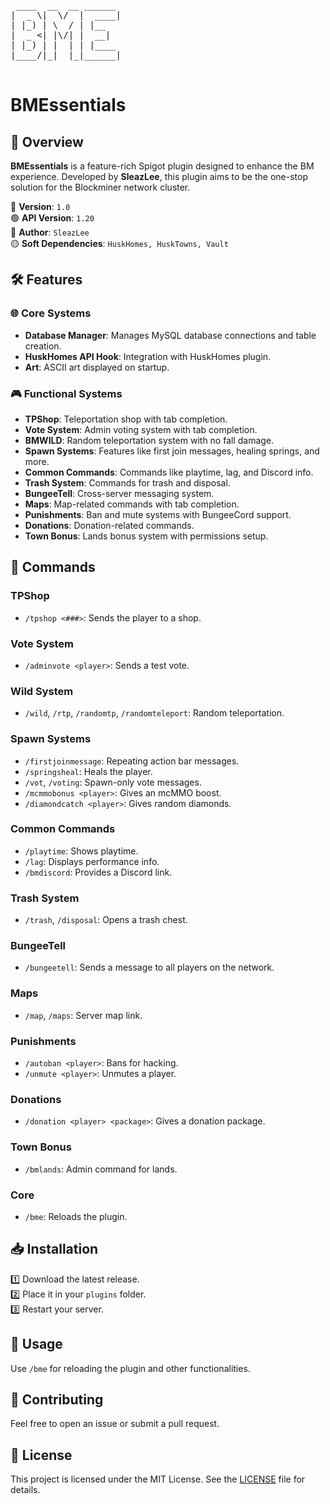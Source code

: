 <pre>
 ____  __  __ ______
|  _ \|  \/  |  ____|
| |_) | \  / | |__
|  _ <| |\/| |  __|
| |_) | |  | | |____
|____/|_|  |_|______|

</pre>

# **BMEssentials**

## 📌 Overview
**BMEssentials** is a feature-rich Spigot plugin designed to enhance the BM experience. Developed by **SleazLee**, this plugin aims to be the one-stop solution for the Blockminer network cluster.

🔵 **Version**: `1.0`  
🟢 **API Version**: `1.20`  
🔴 **Author**: `SleazLee`  
🟡 **Soft Dependencies**: `HuskHomes, HuskTowns, Vault`

## 🛠️ Features
### 🌐 Core Systems
- **Database Manager**: Manages MySQL database connections and table creation.
- **HuskHomes API Hook**: Integration with HuskHomes plugin.
- **Art**: ASCII art displayed on startup.

### 🎮 Functional Systems
- **TPShop**: Teleportation shop with tab completion.
- **Vote System**: Admin voting system with tab completion.
- **BMWILD**: Random teleportation system with no fall damage.
- **Spawn Systems**: Features like first join messages, healing springs, and more.
- **Common Commands**: Commands like playtime, lag, and Discord info.
- **Trash System**: Commands for trash and disposal.
- **BungeeTell**: Cross-server messaging system.
- **Maps**: Map-related commands with tab completion.
- **Punishments**: Ban and mute systems with BungeeCord support.
- **Donations**: Donation-related commands.
- **Town Bonus**: Lands bonus system with permissions setup.

## 🎯 Commands
### TPShop
- `/tpshop <###>`: Sends the player to a shop.

### Vote System
- `/adminvote <player>`: Sends a test vote.

### Wild System
- `/wild`, `/rtp`, `/randomtp`, `/randomteleport`: Random teleportation.

### Spawn Systems
- `/firstjoinmessage`: Repeating action bar messages.
- `/springsheal`: Heals the player.
- `/vot`, `/voting`: Spawn-only vote messages.
- `/mcmmobonus <player>`: Gives an mcMMO boost.
- `/diamondcatch <player>`: Gives random diamonds.

### Common Commands
- `/playtime`: Shows playtime.
- `/lag`: Displays performance info.
- `/bmdiscord`: Provides a Discord link.

### Trash System
- `/trash`, `/disposal`: Opens a trash chest.

### BungeeTell
- `/bungeetell`: Sends a message to all players on the network.

### Maps
- `/map`, `/maps`: Server map link.

### Punishments
- `/autoban <player>`: Bans for hacking.
- `/unmute <player>`: Unmutes a player.

### Donations
- `/donation <player> <package>`: Gives a donation package.

### Town Bonus
- `/bmlands`: Admin command for lands.

### Core
- `/bme`: Reloads the plugin.

## 📥 Installation
1️⃣ Download the latest release.  
2️⃣ Place it in your `plugins` folder.  
3️⃣ Restart your server.

## 📘 Usage
Use `/bme` for reloading the plugin and other functionalities.

## 🤝 Contributing
Feel free to open an issue or submit a pull request.

## 📜 License
This project is licensed under the MIT License. See the [LICENSE](LICENSE) file for details.
